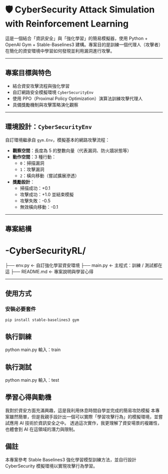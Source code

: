# 🛡 CyberSecurity Attack Simulation with Reinforcement Learning

這是一個結合「資訊安全」與「強化學習」的簡易模擬器，使用 Python + OpenAI Gym + Stable-Baselines3 建構。專案目的是訓練一個代理人（攻擊者）在簡化的資安環境中學習如何發現並利用漏洞進行攻擊。

---

##  專案目標與特色

-  結合資安攻擊流程與強化學習
-  自訂網路安全模擬環境 `CyberSecurityEnv`
-  使用 PPO（Proximal Policy Optimization）演算法訓練攻擊代理人
-  具備獎勵機制與攻擊策略演化觀察

---

##  環境設計：`CyberSecurityEnv`

自訂環境繼承自 `gym.Env`，模擬基本的網路攻擊流程：

- **觀察空間**：長度為 5 的整數向量（代表漏洞、防火牆狀態等）
- **動作空間**：3 種行動：
  - `0`：掃描漏洞
  - `1`：攻擊漏洞
  - `2`：橫向移動（嘗試擴展滲透）
- **獎勵設計**：
  - 掃描成功：+0.1
  - 攻擊成功：+1.0 並結束模擬
  - 攻擊失敗：-0.5
  - 無效橫向移動：-0.1

---

##  專案結構

# -CyberSecurityRL/
├── env.py              ← 自訂強化學習資安環境
├── main.py             ← 主程式：訓練 / 測試都在這
├── README.md           ← 專案說明與學習心得


---

##  使用方式

### 安裝必要套件
```bash
pip install stable-baselines3 gym


```
## 執行訓練

python main.py
 輸入：train

##   執行測試

python main.py
 輸入：test

##   學習心得與動機

我對於資安方面充滿興趣，這是我利用休息時間自學並完成的簡易攻防模擬
本專案雖然簡單，但是我親手設計出一個可以實際「學習攻擊行為」的模擬環境，並嘗試應用 AI 技術於資訊安全之中。
透過這次實作，我更理解了資安場景的複雜性，也體會到 AI 在這領域的潛力與限制。

##  備註
本專案參考 Stable Baselines3 強化學習模型訓練方法，並自行設計 CyberSecurity 模擬環境以實現攻擊行為學習。
